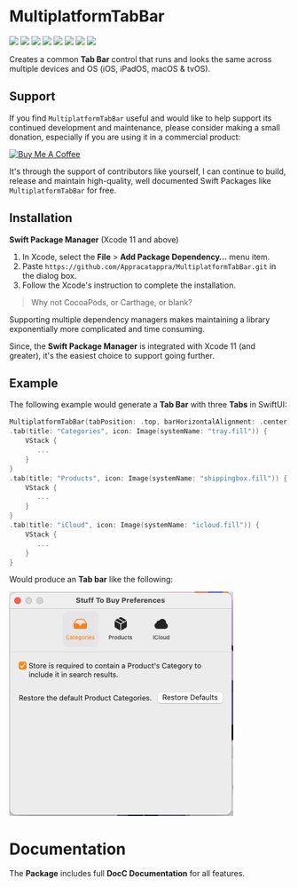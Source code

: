 # MultiplatformTabBar

![](https://img.shields.io/badge/license-MIT-green) ![](https://img.shields.io/badge/maintained%3F-Yes-green) ![](https://img.shields.io/badge/swift-6.0-green) ![](https://img.shields.io/badge/iOS-18.0-red) ![](https://img.shields.io/badge/macOS-15.0-red) ![](https://img.shields.io/badge/tvOS-18.0-red) ![](https://img.shields.io/badge/dependency-LogManager-orange) ![](https://img.shields.io/badge/dependency-SwiftletUtilities-orange)

Creates a common **Tab Bar** control that runs and looks the same across multiple devices and OS (iOS, iPadOS, macOS & tvOS).

## Support

If you find `MultiplatformTabBar` useful and would like to help support its continued development and maintenance, please consider making a small donation, especially if you are using it in a commercial product:

<a href="https://www.buymeacoffee.com/KevinAtAppra" target="_blank"><img src="https://cdn.buymeacoffee.com/buttons/v2/default-yellow.png" alt="Buy Me A Coffee" style="height: 60px !important;width: 217px !important;" ></a>

It's through the support of contributors like yourself, I can continue to build, release and maintain high-quality, well documented Swift Packages like `MultiplatformTabBar` for free.


<a name="Installation"></a>
## Installation

**Swift Package Manager** (Xcode 11 and above)

1. In Xcode, select the **File** > **Add Package Dependency…** menu item.
2. Paste `https://github.com/Appracatappra/MultiplatformTabBar.git` in the dialog box.
3. Follow the Xcode's instruction to complete the installation.

> Why not CocoaPods, or Carthage, or blank?

Supporting multiple dependency managers makes maintaining a library exponentially more complicated and time consuming.

Since, the **Swift Package Manager** is integrated with Xcode 11 (and greater), it's the easiest choice to support going further.

## Example
 
 The following example would generate a **Tab Bar** with three **Tabs** in SwiftUI:
 
 ```swift
 MultiplatformTabBar(tabPosition: .top, barHorizontalAlignment: .center)
 .tab(title: "Categories", icon: Image(systemName: "tray.fill")) {
     VStack {
        ...
     }
 }
 .tab(title: "Products", icon: Image(systemName: "shippingbox.fill")) {
     VStack {
        ...
     }
 }
 .tab(title: "iCloud", icon: Image(systemName: "icloud.fill")) {
     VStack {
        ...
     }
 }
 ```
 
 Would produce an **Tab bar** like the following:
 
 ![](Sources/MultiplatformTabBar/MultiplatformTabBar.docc/Resources/TabBar01.png)

# Documentation

The **Package** includes full **DocC Documentation** for all features.
